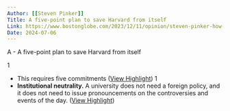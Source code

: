 ```yaml
---
Author: [[Steven Pinker]]
Title: A five-point plan to save Harvard from itself
Link: https://www.bostonglobe.com/2023/12/11/opinion/steven-pinker-how-to-save-universities-harvard-claudine-gay/?event=event25
Date: 2024-07-06
---
```

A - A five-point plan to save Harvard from itself

1
- This requires five commitments ([View Highlight](https://read.readwise.io/read/01hhqcf31yf01bdzj84q8h20x6))
1
- **Institutional neutrality.** A university does not need a foreign policy, and it does not need to issue pronouncements on the controversies and events of the day. ([View Highlight](https://read.readwise.io/read/01hhqcgtqqwb9c145tp0npzygp))
